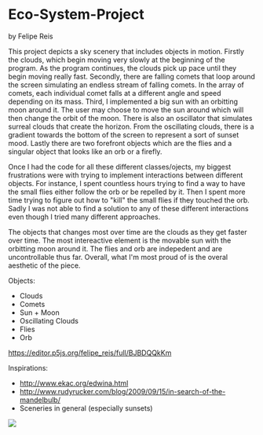# Eco-System-Project
by Felipe Reis

This project depicts a sky scenery that includes objects in motion. Firstly the clouds, which begin moving very slowly at the beginning of the program. As the program continues, the clouds pick up pace until they begin moving really fast. Secondly, there are falling comets that loop around the screen simulating an endless stream of falling comets. In the array of comets, each individual comet falls at a different angle and speed depending on its mass. Third, I implemented a big sun with an orbitting moon around it. The user may choose to move the sun around which will then change the orbit of the moon. There is also an oscillator that simulates surreal clouds that create the horizon. From the oscillating clouds, there is a gradient towards the bottom of the screen to represent a sort of sunset mood. Lastly there are two forefront objects which are the flies and a singular object that looks like an orb or a firefly. 

Once I had the code for all these different classes/ojects, my biggest frustrations were with trying to implement interactions between different objects. For instance, I spent countless hours trying to find a way to have the small flies either follow the orb or be repelled by it. Then I spent more time trying to figure out how to "kill" the small flies if they touched the orb. Sadly I was not able to find a solution to any of these different interactions even though I tried many different approaches. 

The objects that changes most over time are the clouds as they get faster over time. The most intereactive element is the movable sun with the orbitting moon around it. The flies and orb are indepedent and are uncontrollable thus far. Overall, what I'm most proud of is the overal aesthetic of the piece.

Objects:
- Clouds
- Comets
- Sun + Moon
- Oscillating Clouds
- Flies
- Orb

https://editor.p5js.org/felipe_reis/full/BJBDQQkKm

Inspirations:
- http://www.ekac.org/edwina.html
- http://www.rudyrucker.com/blog/2009/09/15/in-search-of-the-mandelbulb/
- Sceneries in general (especially sunsets)

![](ecosystem_project.gif)
